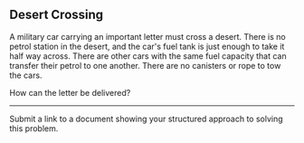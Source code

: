 ## Desert Crossing

A military car carrying an important letter must cross a desert. There is no petrol station in the desert, and the car's fuel tank is just enough to take it half way across. There are other cars with the same fuel capacity that can transfer their petrol to one another. There are no canisters or rope to tow the cars.

How can the letter be delivered?

---

Submit a link to a document showing your structured approach to solving this problem.
